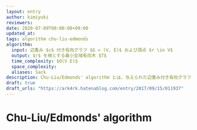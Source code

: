 ```yaml
---
layout: entry
author: kimiyuki
reviewers:
date: 2020-07-09T00:00:00+09:00
updated_at:
tags: algorithm chu-liu-edmonds
algorithm:
  input: 辺重み $c$ 付き有向グラフ $G = (V, E)$ および頂点 $r \in V$
  output: $r$ を根とする最小全域有向木 $T$
  time_complexity: $O(V E)$
  space_complexity:
  aliases: Sack
description: Chu-Liu/Edmonds' algorithm とは、与えられた辺重み付き有向グラフ $G$ と頂点 $r$ に対し、$r$ を根とする最小全域有向木を $O(V E)$ で求めるアルゴリズムである。
draft: true
draft_urls: "https://ark4rk.hatenablog.com/entry/2017/09/15/011937"
---
```


# Chu-Liu/Edmonds' algorithm
